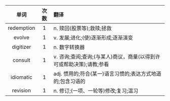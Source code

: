 单词|次数|翻译
:-:|:-:|:-
redemption|1|n. 赎回(股票等);救赎;拯救
evolve|1|v. 发展;进化;(使)逐渐形成;逐渐演变
digitizer|1|n. 数字转换器
consult|1|v. 咨询;查阅;查询;(与某人)商议，商量(以得到许可或帮助决策);请教;参看
idiomatic|1|adj. 惯用的;符合(某一)语言习惯的;表达方式地道的;包含习语的
revision|1|n. 修订;(一项、一轮等)修改;复习;温习
